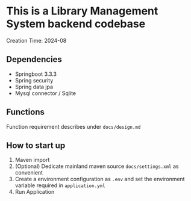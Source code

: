 # This is a Library Management System backend codebase

Creation Time: 2024-08

## Dependencies

- Springboot 3.3.3
- Spring security
- Spring data jpa
- Mysql connector / Sqlite

## Functions

Function requirement describes under ```docs/design.md```

## How to start up

1. Maven import
2. (Optional) Dedicate mainland maven source ```docs/settings.xml``` as convenient
3. Create a environment configuration as ```.env``` and set the environment variable required in ```application.yml```
4. Run Application